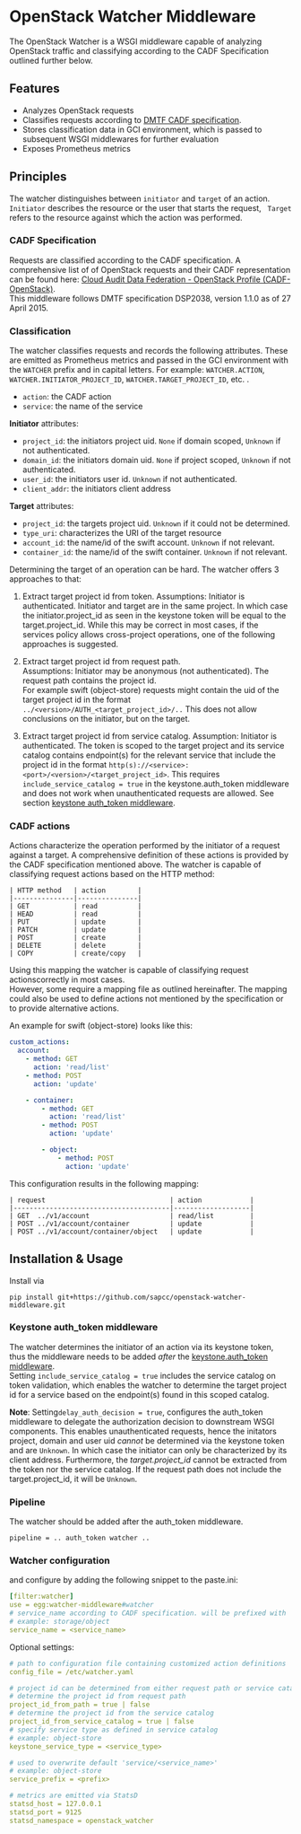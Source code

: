 OpenStack Watcher Middleware
===============================

The OpenStack Watcher is a WSGI middleware capable of analyzing OpenStack traffic and classifying according to the CADF Specification outlined further below.

## Features

- Analyzes OpenStack requests
- Classifies requests according to [DMTF CADF specification](https://www.dmtf.org/standards/cadf).
- Stores classification data in GCI environment, which is passed to subsequent WSGI middlewares for further evaluation
- Exposes Prometheus metrics

## Principles

The watcher distinguishes between `initiator` and `target` of an action. 
`Initiator` describes the resource or the user that starts the request, ` Target` refers to the resource against which the action was performed.

### CADF Specification

Requests are classified according to the CADF specification.
A comprehensive list of of OpenStack requests and their CADF representation can be found here: [Cloud Audit Data Federation - OpenStack Profile (CADF-OpenStack)](https://www.dmtf.org/sites/default/files/standards/documents/DSP2038_1.1.0.pdf).  
This middleware follows DMTF specification DSP2038, version 1.1.0 as of 27 April 2015.

### Classification

The watcher classifies requests and records the following attributes.
These are emitted as Prometheus metrics and passed in the GCI environment with the `WATCHER` prefix and in capital letters.
For example: `WATCHER.ACTION`, `WATCHER.INITIATOR_PROJECT_ID`, `WATCHER.TARGET_PROJECT_ID`, etc. .

- `action`:       the CADF action
- `service`:      the name of the service

**Initiator** attributes:
- `project_id`:   the initiators project uid. `None` if domain scoped, `Unknown` if not authenticated.
- `domain_id`:    the initiators domain uid. `None` if project scoped, `Unknown` if not authenticated.
- `user_id`:      the initiators user id. `Unknown` if not authenticated.
- `client_addr`:  the initiators client address
  
  
**Target** attributes:
- `project_id`:   the targets project uid. `Unknown` if it could not be determined. 
- `type_uri`:     characterizes the URI of the target resource
- `account_id`:   the name/id of the swift account. `Unknown` if not relevant.
- `container_id`: the name/id of the swift container. `Unknown` if not relevant.


Determining the target of an operation can be hard. The watcher offers 3 approaches to that:   
1. Extract target project id from token.
Assumptions: Initiator is authenticated. Initiator and target are in the same project.
In which case the initiator.project_id as seen in the keystone token will be equal to the target.project_id. 
While this may be correct in most cases, if the services policy allows cross-project operations, one of the following approaches is suggested.

2. Extract target project id from request path.  
Assumptions: Initiator may be anonymous (not authenticated). The request path contains the project id.  
For example swift (object-store) requests might contain the uid of the target project id in the format `../<version>/AUTH_<target_project_id>/..`
This does not allow conclusions on the initiator, but on the target. 

3. Extract target project id from service catalog.
Assumption: Initiator is authenticated. The token is scoped to the target project and its service catalog contains endpoint(s) for the relevant service 
that include the project id in the format `http(s)://<service>:<port>/<version>/<target_project_id>`.
This requires `include_service_catalog = true` in the keystone.auth_token middleware and does not work when unauthenticated requests are allowed.
See section [keystone auth_token middleware](#keystone-auth_token-middleware). 
 
### CADF actions

Actions characterize the operation performed by the initiator of a request against a target. 
A comprehensive definition of these actions is provided by the CADF specification mentioned above.
The watcher is capable of classifying request actions based on the HTTP method:
```
| HTTP method   | action        |
|---------------|---------------|
| GET           | read          |
| HEAD          | read          |
| PUT           | update        |
| PATCH         | update        |
| POST          | create        |
| DELETE        | delete        |
| COPY          | create/copy   |                  
```

Using this mapping the watcher is capable of classifying request actionscorrectly in most cases.  
However, some require a mapping file as outlined hereinafter.
The mapping could also be used to define actions not mentioned by the specification or to provide alternative actions.
  
An example for swift (object-store) looks like this:
```yaml
custom_actions:
  account:
    - method: GET
      action: 'read/list'
    - method: POST
      action: 'update'

    - container:
        - method: GET
          action: 'read/list'
        - method: POST
          action: 'update'

        - object:
            - method: POST
              action: 'update'
```
This configuration results in the following mapping:
```
| request                               | action            |
|---------------------------------------|-------------------|
| GET  ../v1/account                    | read/list         |
| POST ../v1/account/container          | update            |
| POST ../v1/account/container/object   | update            |
````


## Installation & Usage

Install via
```
pip install git+https://github.com/sapcc/openstack-watcher-middleware.git 
```

### Keystone auth_token middleware

The watcher determines the initiator of an action via its keystone token,
thus the middleware needs to be added *after* the [keystone.auth_token middleware](https://docs.openstack.org/keystone/queens/admin/identity-auth-token-middleware.html).  
Setting `include_service_catalog = true` includes the service catalog on token validation, 
which enables the watcher to determine the target project id for a service based on the endpoint(s) found in this scoped catalog.

**Note**:
Setting`delay_auth_decision = true`, configures the auth_token middleware to delegate the authorization decision to downstream WSGI components.
This enables unauthenticated requests, hence the initators project, domain and user uid *cannot* be determined via the keystone token and are `Unknown`.
In which case the initiator can only be characterized by its client address.
Furthermore, the *target.project_id* cannot be extracted from the token nor the service catalog.
If the request path does not include the target.project_id, it will be `Unknown`. 

### Pipeline 

The watcher should be added after the auth_token middleware.
```
pipeline = .. auth_token watcher ..
```

### Watcher configuration
and configure by adding the following snippet to the paste.ini:
```yaml
[filter:watcher]
use = egg:watcher-middleware#watcher
# service_name according to CADF specification. will be prefixed with 'service/'
# example: storage/object
service_name = <service_name>
```
Optional settings:
```yaml
# path to configuration file containing customized action definitions
config_file = /etc/watcher.yaml

# project id can be determined from either request path or service catalog if keystone.auth_token middleware is set to 'include_service_catalog = true'
# determine the project id from request path
project_id_from_path = true | false
# determine the project id from the service catalog
project_id_from_service_catalog = true | false
# specify service type as defined in service catalog
# example: object-store
keystone_service_type = <service_type>

# used to overwrite default 'service/<service_name>' 
# example: object-store
service_prefix = <prefix>

# metrics are emitted via StatsD
statsd_host = 127.0.0.1
statsd_port = 9125
statsd_namespace = openstack_watcher
```
